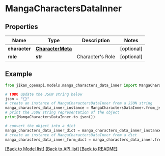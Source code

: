 # MangaCharactersDataInner


## Properties

Name | Type | Description | Notes
------------ | ------------- | ------------- | -------------
**character** | [**CharacterMeta**](CharacterMeta.md) |  | [optional] 
**role** | **str** | Character&#39;s Role | [optional] 

## Example

```python
from jikan_openapi.models.manga_characters_data_inner import MangaCharactersDataInner

# TODO update the JSON string below
json = "{}"
# create an instance of MangaCharactersDataInner from a JSON string
manga_characters_data_inner_instance = MangaCharactersDataInner.from_json(json)
# print the JSON string representation of the object
print(MangaCharactersDataInner.to_json())

# convert the object into a dict
manga_characters_data_inner_dict = manga_characters_data_inner_instance.to_dict()
# create an instance of MangaCharactersDataInner from a dict
manga_characters_data_inner_form_dict = manga_characters_data_inner.from_dict(manga_characters_data_inner_dict)
```
[[Back to Model list]](../README.md#documentation-for-models) [[Back to API list]](../README.md#documentation-for-api-endpoints) [[Back to README]](../README.md)


